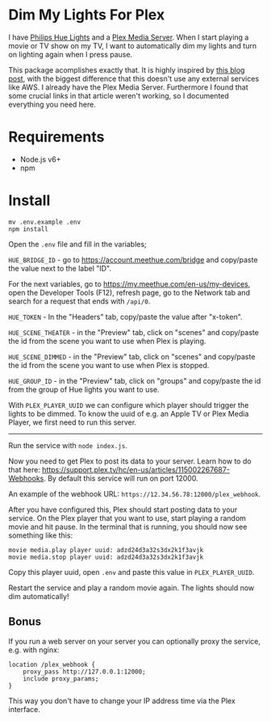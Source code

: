 # Dim My Lights For Plex

I have [Philips Hue Lights](http://www2.meethue.com/) and a [Plex Media Server](http://plex.tv/). When I start playing a movie or TV show on my TV, I want to automatically dim my lights and turn on lighting again when I press pause.

This package acomplishes exactly that. It is highly inspired by [this blog post](https://hackernoon.com/automate-your-home-theater-lights-from-the-cloud-cdb29a8685a6), with the biggest difference that this doesn't use any external services like AWS. I already have the Plex Media Server. Furthermore I found that some crucial links in that article weren't working, so I documented everything you need here.

# Requirements

- Node.js v6+
- npm

# Install

```
mv .env.example .env
npm install
```

Open the `.env` file and fill in the variables;

`HUE_BRIDGE_ID` - go to https://account.meethue.com/bridge and copy/paste the value next to the label "ID".

For the next variables, go to https://my.meethue.com/en-us/my-devices, open the Developer Tools (F12), refresh page, go to the Network tab and search for a request that ends with `/api/0`.

`HUE_TOKEN` - In the "Headers" tab, copy/paste the value after "x-token".

`HUE_SCENE_THEATER` - in the "Preview" tab, click on "scenes" and copy/paste the id from the scene you want to use when Plex is playing.

`HUE_SCENE_DIMMED` - in the "Preview" tab, click on "scenes" and copy/paste the id from the scene you want to use when Plex is stopped.

`HUE_GROUP_ID` - in the "Preview" tab, click on "groups" and copy/paste the id from the group of Hue lights you want to use.

With `PLEX_PLAYER_UUID` we can configure which player should trigger the lights to be dimmed. To know the uuid of e.g. an Apple TV or Plex Media Player, we first need to run this server.

<hr />

Run the service with `node index.js`.

Now you need to get Plex to post its data to your server. Learn how to do that here: https://support.plex.tv/hc/en-us/articles/115002267687-Webhooks. By default this service will run on port 12000.

An example of the webhook URL: `https://12.34.56.78:12000/plex_webhook`.

After you have configured this, Plex should start posting data to your service. On the Plex player that you want to use, start playing a random movie and hit pause. In the terminal that is running, you should now see something like this:

```
movie media.play player uuid: adzd24d3a32s3dx2k1f3avjk
movie media.stop player uuid: adzd24d3a32s3dx2k1f3avjk
```

Copy this player uuid, open `.env` and paste this value in `PLEX_PLAYER_UUID`.

Restart the service and play a random movie again. The lights should now dim automatically!

## Bonus

If you run a web server on your server you can optionally proxy the service, e.g. with nginx:

```
location /plex_webhook {
    proxy_pass http://127.0.0.1:12000;
    include proxy_params;
}
```

This way you don't have to change your IP address time via the Plex interface.
